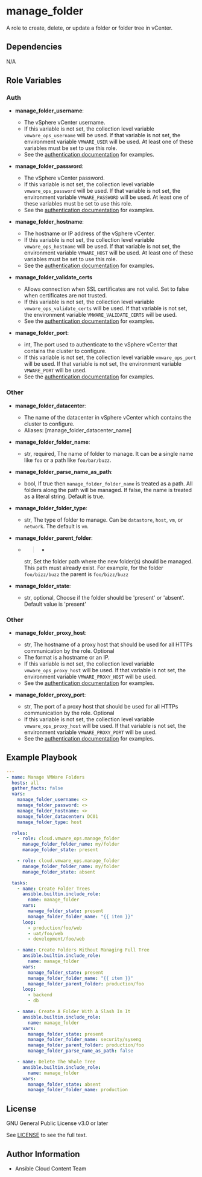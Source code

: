 # manage_folder

A role to create, delete, or update a folder or folder tree in vCenter.

## Dependencies

N/A

## Role Variables

### Auth

- **manage_folder_username**:
  - The vSphere vCenter username.
  - If this variable is not set, the collection level variable `vmware_ops_username` will be used. If that variable is not set, the environment variable `VMWARE_USER` will be used. At least one of these variables must be set to use this role.
  - See the [authentication documentation](https://github.com/redhat-cop/cloud.vmware_ops/blob/main/docs/authentication.md) for examples.

- **manage_folder_password**:
  - The vSphere vCenter password.
  - If this variable is not set, the collection level variable `vmware_ops_password` will be used. If that variable is not set, the environment variable `VMWARE_PASSWORD` will be used. At least one of these variables must be set to use this role.
  - See the [authentication documentation](https://github.com/redhat-cop/cloud.vmware_ops/blob/main/docs/authentication.md) for examples.

- **manage_folder_hostname**:
  - The hostname or IP address of the vSphere vCenter.
  - If this variable is not set, the collection level variable `vmware_ops_hostname` will be used. If that variable is not set, the environment variable `VMWARE_HOST` will be used. At least one of these variables must be set to use this role.
  - See the [authentication documentation](https://github.com/redhat-cop/cloud.vmware_ops/blob/main/docs/authentication.md) for examples.

- **manage_folder_validate_certs**
  - Allows connection when SSL certificates are not valid. Set to false when certificates are not trusted.
  - If this variable is not set, the collection level variable `vmware_ops_validate_certs` will be used. If that variable is not set, the environment variable `VMWARE_VALIDATE_CERTS` will be used.
  - See the [authentication documentation](https://github.com/redhat-cop/cloud.vmware_ops/blob/main/docs/authentication.md) for examples.

- **manage_folder_port**:
  - int, The port used to authenticate to the vSphere vCenter that contains the cluster to configure.
  - If this variable is not set, the collection level variable `vmware_ops_port` will be used. If that variable is not set, the environment variable `VMWARE_PORT` will be used.
  - See the [authentication documentation](https://github.com/redhat-cop/cloud.vmware_ops/blob/main/docs/authentication.md) for examples.

### Other
- **manage_folder_datacenter**:
  - The name of the datacenter in vSphere vCenter which contains the cluster to configure.
  - Aliases: [manage_folder_datacenter_name]

- **manage_folder_folder_name**:
  - str, required, The name of folder to manage. It can be a single name like `foo` or a path like `foo/bar/buzz`.

- **manage_folder_parse_name_as_path**:
  - bool, If true then `manage_folder_folder_name` is treated as a path. All folders along the path will be managed.
    If false, the name is treated as a literal string. Default is true.

- **manage_folder_folder_type**:
  - str, The type of folder to manage. Can be `datastore`, `host`, `vm`, or `network`. The default is `vm`.

- **manage_folder_parent_folder**:
  - >-
    str, Set the folder path where the new folder(s) should be managed. This path must already exist.
    For example, for the folder `foo/bizz/buzz` the parent is `foo/bizz/buzz`

- **manage_folder_state**:
  - str, optional, Choose if the folder should be 'present' or 'absent'. Default value is 'present'

### Other
- **manage_folder_proxy_host**:
  - str, The hostname of a proxy host that should be used for all HTTPs communication by the role. Optional
  - The format is a hostname or an IP.
  - If this variable is not set, the collection level variable `vmware_ops_proxy_host` will be used. If that variable is not set, the environment variable `VMWARE_PROXY_HOST` will be used.
  - See the [authentication documentation](https://github.com/redhat-cop/cloud.vmware_ops/blob/main/docs/authentication.md) for examples.

- **manage_folder_proxy_port**:
  - str, The port of a proxy host that should be used for all HTTPs communication by the role. Optional
  - If this variable is not set, the collection level variable `vmware_ops_proxy_host` will be used. If that variable is not set, the environment variable `VMWARE_PROXY_PORT` will be used.
  - See the [authentication documentation](https://github.com/redhat-cop/cloud.vmware_ops/blob/main/docs/authentication.md) for examples.

## Example Playbook
```yaml
---
- name: Manage VMWare Folders
  hosts: all
  gather_facts: false
  vars:
    manage_folder_username: <>
    manage_folder_password: <>
    manage_folder_hostname: <>
    manage_folder_datacenter: DC01
    manage_folder_type: host

  roles:
    - role: cloud.vmware_ops.manage_folder
      manage_folder_folder_name: my/folder
      manage_folder_state: present

    - role: cloud.vmware_ops.manage_folder
      manage_folder_folder_name: my/folder
      manage_folder_state: absent

  tasks:
    - name: Create Folder Trees
      ansible.builtin.include_role:
        name: manage_folder
      vars:
        manage_folder_state: present
        manage_folder_folder_name: "{{ item }}"
      loop:
        - production/foo/web
        - uat/foo/web
        - development/foo/web

    - name: Create Folders Without Managing Full Tree
      ansible.builtin.include_role:
        name: manage_folder
      vars:
        manage_folder_state: present
        manage_folder_folder_name: "{{ item }}"
        manage_folder_parent_folder: production/foo
      loop:
        - backend
        - db

    - name: Create A Folder With A Slash In It
      ansible.builtin.include_role:
        name: manage_folder
      vars:
        manage_folder_state: present
        manage_folder_folder_name: security/syseng
        manage_folder_parent_folder: production/foo
        manage_folder_parse_name_as_path: false

    - name: Delete The Whole Tree
      ansible.builtin.include_role:
        name: manage_folder
      vars:
        manage_folder_state: absent
        manage_folder_folder_name: production
```
## License

GNU General Public License v3.0 or later

See [LICENSE](https://github.com/ansible-collections/cloud.aws_troubleshooting/blob/main/LICENSE) to see the full text.

## Author Information

- Ansible Cloud Content Team
